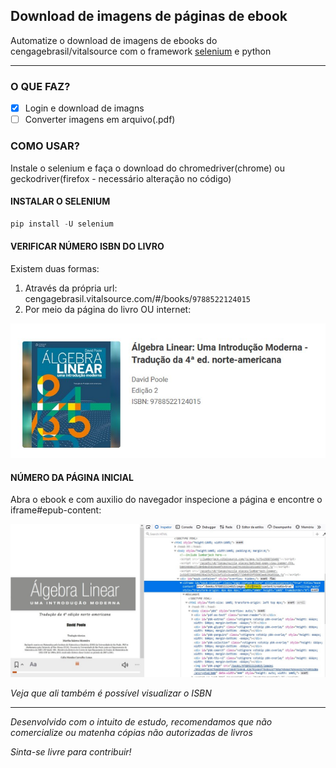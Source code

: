 ## Download de imagens de páginas de ebook
Automatize o download de imagens de ebooks do cengagebrasil/vitalsource com o framework [selenium](https://selenium-python.readthedocs.io/) e python

- - -
### O QUE FAZ?
- [x] Login e download de imagns
- [ ] Converter imagens em arquivo(.pdf)

### COMO USAR?
Instale o selenium e faça o download do chromedriver(chrome) ou geckodriver(firefox - necessário alteração no código)

#### INSTALAR O SELENIUM
```python
pip install -U selenium
```

#### VERIFICAR NÚMERO ISBN DO LIVRO
Existem duas formas:
1. Através da própria url: cengagebrasil.vitalsource.com/#/books/`9788522124015`
2. Por meio da página do livro OU internet:

![1](img/isbn.jpg)

#### NÚMERO DA PÁGINA INICIAL
Abra o ebook e com auxilio do navegador inspecione a página e encontre o iframe#epub-content:

![2](img/page.jpg)

*Veja que ali também é possível visualizar o ISBN*


- - -
*Desenvolvido com o intuito de estudo, recomendamos que não comercialize ou matenha cópias não autorizadas de livros*

*Sinta-se livre para contribuir!*
